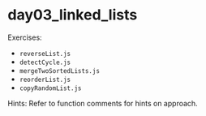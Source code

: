 # day03_linked_lists

Exercises:
- `reverseList.js`
- `detectCycle.js`
- `mergeTwoSortedLists.js`
- `reorderList.js`
- `copyRandomList.js`

Hints:
Refer to function comments for hints on approach.
